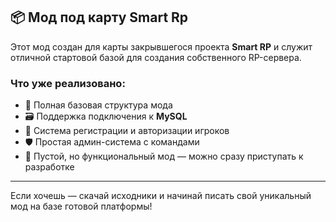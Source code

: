 ## 📦 Мод под карту Smart Rp

Этот мод создан для карты закрывшегося проекта **Smart RP** и служит отличной стартовой базой для создания собственного RP-сервера.

### Что уже реализовано:
- 📁 Полная базовая структура мода
- 🗃️ Поддержка подключения к **MySQL**
- 🔐 Система регистрации и авторизации игроков
- 🛡️ Простая админ-система с командами
- 📝 Пустой, но функциональный мод — можно сразу приступать к разработке

---

Если хочешь — скачай исходники и начинай писать свой уникальный мод на базе готовой платформы!

